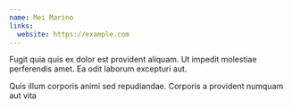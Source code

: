 ```yaml
---
name: Mei Marino
links:
  website: https://example.com
---
```

Fugit quia quis ex dolor est provident aliquam. Ut impedit molestiae perferendis amet. Ea odit laborum excepturi aut.

Quis illum corporis animi sed repudiandae. Corporis a provident numquam aut vita